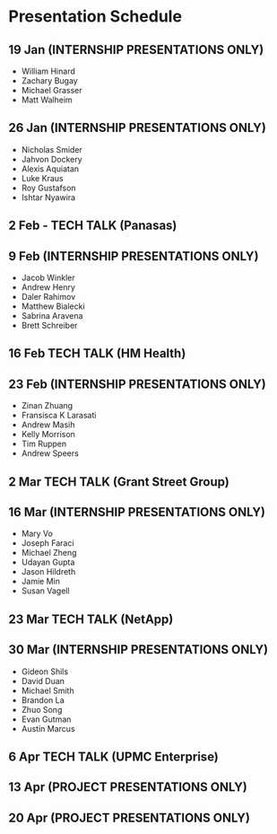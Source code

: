 # Presentation Schedule

## 19 Jan (INTERNSHIP PRESENTATIONS ONLY)
- William Hinard
- Zachary Bugay
- Michael Grasser
- Matt Walheim

## 26 Jan (INTERNSHIP PRESENTATIONS ONLY)
- Nicholas Smider
- Jahvon Dockery
- Alexis Aquiatan
- Luke Kraus
- Roy Gustafson
- Ishtar Nyawira

## 2 Feb - TECH TALK (Panasas)

## 9 Feb (INTERNSHIP PRESENTATIONS ONLY)
- Jacob Winkler
- Andrew Henry
- Daler Rahimov
- Matthew Bialecki
- Sabrina Aravena
- Brett Schreiber

## 16 Feb TECH TALK (HM Health)

## 23 Feb (INTERNSHIP PRESENTATIONS ONLY)
- Zinan Zhuang
- Fransisca K Larasati
- Andrew Masih
- Kelly Morrison
- Tim Ruppen
- Andrew Speers

## 2 Mar TECH TALK (Grant Street Group)

## 16 Mar (INTERNSHIP PRESENTATIONS ONLY)
- Mary Vo
- Joseph Faraci
- Michael Zheng
- Udayan Gupta
- Jason Hildreth
- Jamie Min
- Susan Vagell

## 23 Mar TECH TALK (NetApp)

## 30 Mar (INTERNSHIP PRESENTATIONS ONLY)
- Gideon Shils
- David Duan
- Michael Smith
- Brandon La
- Zhuo Song
- Evan Gutman
- Austin Marcus

## 6 Apr TECH TALK (UPMC Enterprise)

## 13 Apr (PROJECT PRESENTATIONS ONLY)

## 20 Apr (PROJECT PRESENTATIONS ONLY)

